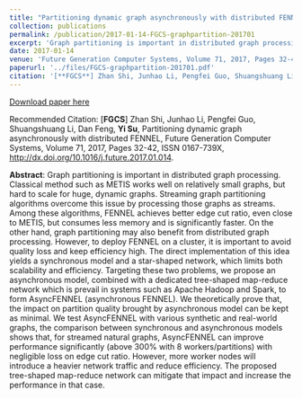 ```yaml
---
title: "Partitioning dynamic graph asynchronously with distributed FENNEL"
collection: publications
permalink: /publication/2017-01-14-FGCS-graphpartition-201701
excerpt: 'Graph partitioning is important in distributed graph processing. Classical method such as METIS works well on relatively small graphs, but hard to scale for huge, dynamic graphs. Streaming graph partitioning algorithms overcome this issue by processing those graphs as streams. Among these algorithms, FENNEL achieves better edge cut ratio, even close to METIS, but consumes less memory and is significantly faster. On the other hand, graph partitioning may also benefit from distributed graph processing. However, to deploy FENNEL on a cluster, it is important to avoid quality loss and keep efficiency high. The direct implementation of this idea yields a synchronous model and a star-shaped network, which limits both scalability and efficiency. Targeting these two problems, we propose an asynchronous model, combined with a dedicated tree-shaped map-reduce network which is prevail in systems such as Apache Hadoop and Spark, to form AsyncFENNEL (asynchronous FENNEL). We theoretically prove that, the impact on partition quality brought by asynchronous model can be kept as minimal. We test AsyncFENNEL with various synthetic and real-world graphs, the comparison between synchronous and asynchronous models shows that, for streamed natural graphs, AsyncFENNEL can improve performance significantly (above 300% with 8 workers/partitions) with negligible loss on edge cut ratio. However, more worker nodes will introduce a heavier network traffic and reduce efficiency. The proposed tree-shaped map-reduce network can mitigate that impact and increase the performance in that case.'
date: 2017-01-14
venue: 'Future Generation Computer Systems, Volume 71, 2017, Pages 32-42, ISSN 0167-739X'
paperurl: '../files/FGCS-graphpartition-201701.pdf'
citation: '[**FGCS**] Zhan Shi, Junhao Li, Pengfei Guo, Shuangshuang Li, Dan Feng, **Yi Su**, Partitioning dynamic graph asynchronously with distributed FENNEL, Future Generation Computer Systems, Volume 71, 2017, Pages 32-42, ISSN 0167-739X, http://dx.doi.org/10.1016/j.future.2017.01.014.'
---
```


<a href='../files/FGCS-graphpartition-201701.pdf'>Download paper here</a>

Recommended Citation: 
[**FGCS**] Zhan Shi, Junhao Li, Pengfei Guo, Shuangshuang Li, Dan Feng, **Yi Su**, Partitioning dynamic graph asynchronously with distributed FENNEL, Future Generation Computer Systems, Volume 71, 2017, Pages 32-42, ISSN 0167-739X, http://dx.doi.org/10.1016/j.future.2017.01.014.

__Abstract__:
Graph partitioning is important in distributed graph processing. Classical method such as METIS works well on relatively small graphs, but hard to scale for huge, dynamic graphs. Streaming graph partitioning algorithms overcome this issue by processing those graphs as streams. Among these algorithms, FENNEL achieves better edge cut ratio, even close to METIS, but consumes less memory and is significantly faster. On the other hand, graph partitioning may also benefit from distributed graph processing. However, to deploy FENNEL on a cluster, it is important to avoid quality loss and keep efficiency high. The direct implementation of this idea yields a synchronous model and a star-shaped network, which limits both scalability and efficiency. Targeting these two problems, we propose an asynchronous model, combined with a dedicated tree-shaped map-reduce network which is prevail in systems such as Apache Hadoop and Spark, to form AsyncFENNEL (asynchronous FENNEL). We theoretically prove that, the impact on partition quality brought by asynchronous model can be kept as minimal. We test AsyncFENNEL with various synthetic and real-world graphs, the comparison between synchronous and asynchronous models shows that, for streamed natural graphs, AsyncFENNEL can improve performance significantly (above 300% with 8 workers/partitions) with negligible loss on edge cut ratio. However, more worker nodes will introduce a heavier network traffic and reduce efficiency. The proposed tree-shaped map-reduce network can mitigate that impact and increase the performance in that case.
